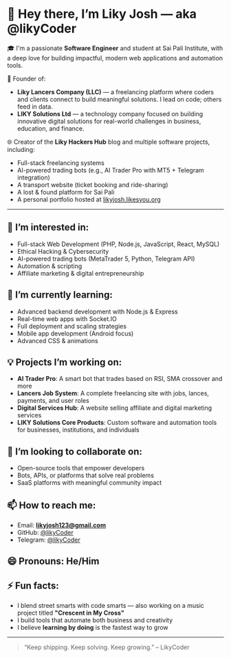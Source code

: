 # 👋 Hey there, I’m Liky Josh — aka @likyCoder

🎓 I'm a passionate **Software Engineer** and student at Sai Pali Institute, with a deep love for building impactful, modern web applications and automation tools.

🚀 Founder of:
- **Liky Lancers Company (LLC)** — a freelancing platform where coders and clients connect to build meaningful solutions. I lead on code; others feed in data.
- **LIKY Solutions Ltd** — a technology company focused on building innovative digital solutions for real-world challenges in business, education, and finance.

🌐 Creator of the **Liky Hackers Hub** blog and multiple software projects, including:
- Full-stack freelancing systems
- AI-powered trading bots (e.g., AI Trader Pro with MT5 + Telegram integration)
- A transport website (ticket booking and ride-sharing)
- A lost & found platform for Sai Pali
- A personal portfolio hosted at [likyjosh.likesyou.org](https://likyjosh.likesyou.org)

---

## 👀 I’m interested in:
- Full-stack Web Development (PHP, Node.js, JavaScript, React, MySQL)
- Ethical Hacking & Cybersecurity
- AI-powered trading bots (MetaTrader 5, Python, Telegram API)
- Automation & scripting
- Affiliate marketing & digital entrepreneurship

## 🌱 I’m currently learning:
- Advanced backend development with Node.js & Express
- Real-time web apps with Socket.IO
- Full deployment and scaling strategies
- Mobile app development (Android focus)
- Advanced CSS & animations

## 💡 Projects I’m working on:
- **AI Trader Pro**: A smart bot that trades based on RSI, SMA crossover and more
- **Lancers Job System**: A complete freelancing site with jobs, lances, payments, and user roles
- **Digital Services Hub**: A website selling affiliate and digital marketing services
- **LIKY Solutions Core Products**: Custom software and automation tools for businesses, institutions, and individuals

## 💞️ I’m looking to collaborate on:
- Open-source tools that empower developers
- Bots, APIs, or platforms that solve real problems
- SaaS platforms with meaningful community impact

## 📫 How to reach me:
- Email: **likyjosh123@gmail.com**
- GitHub: [@likyCoder](https://github.com/likyCoder)
- Telegram: [@likyCoder](https://t.me/likyCoder)

## 😄 Pronouns: He/Him

## ⚡ Fun facts:
- I blend street smarts with code smarts — also working on a music project titled **"Crescent in My Cross"**
- I build tools that automate both business and creativity
- I believe **learning by doing** is the fastest way to grow

---

> “Keep shipping. Keep solving. Keep growing.” – LikyCoder

<!---
likyCoder/likyCoder is a ✨ special ✨ repository because its `README.md` (this file) appears on your GitHub profile.
You can click the Preview link to take a look at your changes.
--->
